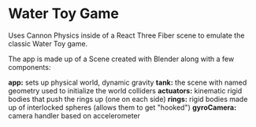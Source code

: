 # Water Toy Game

Uses Cannon Physics inside of a React Three Fiber scene to emulate the classic Water Toy game. 

The app is made up of a Scene created with Blender along with a few components:

**app:** sets up physical world, dynamic gravity
**tank:** the scene with named geometry used to initialize the world colliders
**actuators:** kinematic rigid bodies that push the rings up (one on each side)
**rings:** rigid bodies made up of interlocked spheres (allows them to get "hooked")
**gyroCamera:** camera handler based on accelerometer

